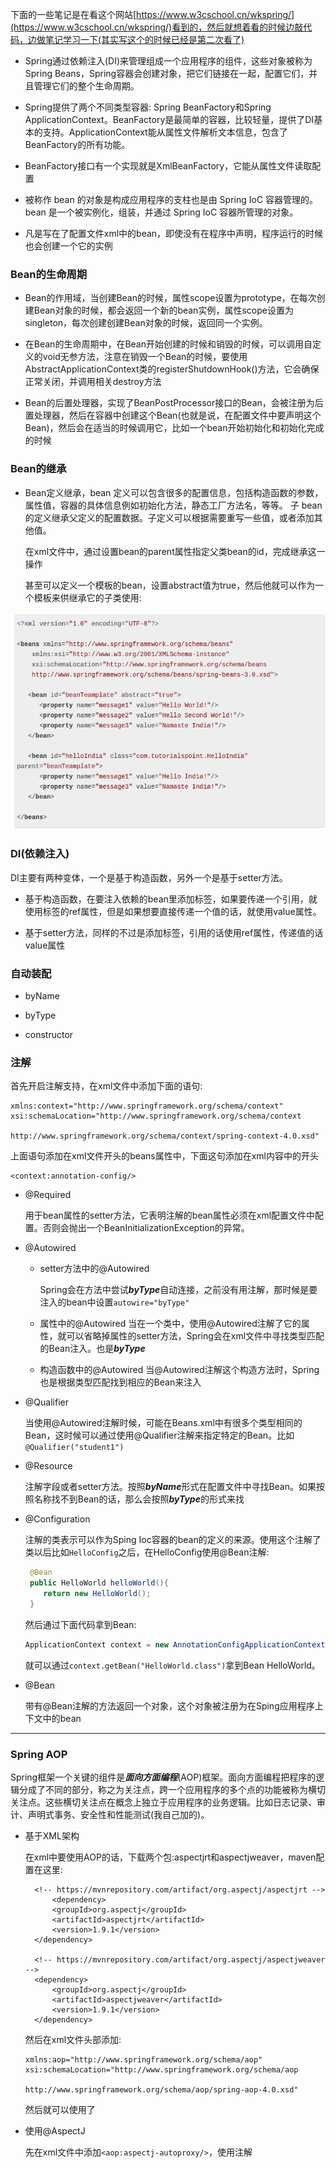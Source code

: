 下面的一些笔记是在看这个网站[https://www.w3cschool.cn/wkspring/](https://www.w3cschool.cn/wkspring/)看到的，然后就想着看的时候边敲代码，边做笔记学习一下(其实写这个的时候已经是第二次看了)

+ Spring通过依赖注入(DI)来管理组成一个应用程序的组件，这些对象被称为Spring Beans，Spring容器会创建对象，把它们链接在一起，配置它们，并且管理它们的整个生命周期。

+ Spring提供了两个不同类型容器: Spring BeanFactory和Spring ApplicationContext。BeanFactory是最简单的容器，比较轻量，提供了DI基本的支持。ApplicationContext能从属性文件解析文本信息，包含了BeanFactory的所有功能。

+ BeanFactory接口有一个实现就是XmlBeanFactory，它能从属性文件读取配置

+ 被称作 bean 的对象是构成应用程序的支柱也是由 Spring IoC 容器管理的。bean 是一个被实例化，组装，并通过 Spring IoC 容器所管理的对象。

+ 凡是写在了配置文件xml中的bean，即使没有在程序中声明，程序运行的时候也会创建一个它的实例

### Bean的生命周期

+ Bean的作用域，当创建Bean的时候，属性scope设置为prototype，在每次创建Bean对象的时候，都会返回一个新的bean实例，属性scope设置为singleton，每次创建创建Bean对象的时候，返回同一个实例。

+ 在Bean的生命周期中，在Bean开始创建的时候和销毁的时候，可以调用自定义的void无参方法，注意在销毁一个Bean的时候，要使用AbstractApplicationContext类的registerShutdownHook()方法，它会确保正常关闭，并调用相关destroy方法

+ Bean的后置处理器，实现了BeanPostProcessor接口的Bean，会被注册为后置处理器，然后在容器中创建这个Bean(也就是说，在配置文件中要声明这个Bean)，然后会在适当的时候调用它，比如一个bean开始初始化和初始化完成的时候

### Bean的继承

+ Bean定义继承，bean 定义可以包含很多的配置信息，包括构造函数的参数，属性值，容器的具体信息例如初始化方法，静态工厂方法名，等等。
子 bean 的定义继承父定义的配置数据。子定义可以根据需要重写一些值，或者添加其他值。

  在xml文件中，通过设置bean的parent属性指定父类bean的id，完成继承这一操作

  甚至可以定义一个模板的bean，设置abstract值为true，然后他就可以作为一个模板来供继承它的子类使用:

![模板Bean](../images/bean_template.png)

### DI(依赖注入)

DI主要有两种变体，一个是基于构造函数，另外一个是基于setter方法。

+ 基于构造函数，在要注入依赖的bean里添加<constructor-arg>标签，如果要传递一个引用，就使用标签的ref属性，但是如果想要直接传递一个值的话，就使用value属性。

+ 基于setter方法，同样的不过是添加<property>标签，引用的话使用ref属性，传递值的话value属性

### 自动装配

+ byName

+ byType

+ constructor

### 注解

首先开启注解支持，在xml文件中添加下面的语句:
```
xmlns:context="http://www.springframework.org/schema/context"
xsi:schemaLocation="http://www.springframework.org/schema/context
                    http://www.springframework.org/schema/context/spring-context-4.0.xsd"
```
上面语句添加在xml文件开头的beans属性中，下面这句添加在xml内容中的开头
```
<context:annotation-config/>
```
+ @Required
  
  用于bean属性的setter方法，它表明注解的bean属性必须在xml配置文件中配置。否则会抛出一个BeanInitializationException的异常。

+ @Autowired
  + setter方法中的@Autowired
  
     Spring会在方法中尝试***byType***自动连接，之前没有用注解，那时候是要注入的bean中设置`autowire="byType"`

  + 属性中的@Autowired
     当在一个类中，使用@Autowired注解了它的属性，就可以省略掉属性的setter方法，Spring会在xml文件中寻找类型匹配的Bean注入。也是***byType***

  + 构造函数中的@Autowired
     当@Autowired注解这个构造方法时，Spring也是根据类型匹配找到相应的Bean来注入
 
+ @Qualifier

  当使用@Autowired注解时候，可能在Beans.xml中有很多个类型相同的Bean，这时候可以通过使用@Qualifier注解来指定特定的Bean。比如`@Qualifier("student1")`

+ @Resource
  
  注解字段或者setter方法。按照***byName***形式在配置文件中寻找Bean。如果按照名称找不到Bean的话，那么会按照***byType***的形式来找

+ @Configuration

  注解的类表示可以作为Sping Ioc容器的bean的定义的来源。使用这个注解了类以后比如`HelloConfig`之后，在HelloConfig使用@Bean注解:
  ```java
   @Bean 
   public HelloWorld helloWorld(){
      return new HelloWorld();
   } 
  ```
  然后通过下面代码拿到Bean:
  ```java
  ApplicationContext context = new AnnotationConfigApplicationContext(HelloConfig.class);
  ```
  就可以通过`context.getBean("HelloWorld.class")`拿到Bean HelloWorld。

+ @Bean

  带有@Bean注解的方法返回一个对象，这个对象被注册为在Sping应用程序上下文中的bean

---------------------------------------------------

### Spring AOP

Spring框架一个关键的组件是***面向方面编程***(AOP)框架。面向方面编程把程序的逻辑分成了不同的部分，称之为关注点，跨一个应用程序的多个点的功能被称为横切关注点。这些横切关注点在概念上独立于应用程序的业务逻辑。比如日志记录、审计、声明式事务、安全性和性能测试(我自己加的)。

+ 基于XML架构
  
  在xml中要使用AOP的话，下载两个包:aspectjrt和aspectjweaver，maven配置在这里:
  ```
    <!-- https://mvnrepository.com/artifact/org.aspectj/aspectjrt -->
        <dependency>
	    <groupId>org.aspectj</groupId>
	    <artifactId>aspectjrt</artifactId>
	    <version>1.9.1</version>
	</dependency>

    <!-- https://mvnrepository.com/artifact/org.aspectj/aspectjweaver -->
	<dependency>
	    <groupId>org.aspectj</groupId>
	    <artifactId>aspectjweaver</artifactId>
	    <version>1.9.1</version>
	</dependency>
  ```

  然后在xml文件头部添加:
  ```
  xmlns:aop="http://www.springframework.org/schema/aop"
  xsi:schemaLocation="http://www.springframework.org/schema/aop
                      http://www.springframework.org/schema/aop/spring-aop-4.0.xsd"
  ```

  然后就可以使用了

+ 使用@AspectJ

  先在xml文件中添加`<aop:aspectj-autoproxy/>`，使用注解

